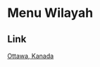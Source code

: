 # Menu Wilayah

## Link

[Ottawa, Kanada](https://github.com/gigit-pemilu/pemilu-2024-99-luar-negeri/tree/main/pilpres/hitung-suara/sub/99-luar-negeri/sub/85-ottawa-kanada/sub/01-ottawa-kanada)

